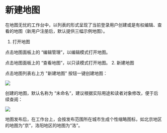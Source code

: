 # 新建地图

在地图无忧的工作台中，以列表的形式呈现了当前登录用户创建或是有权编辑、查看的地图（新用户注册后，默认提供三幅示例地图）。

1. 打开地图

 点击地图面板上的 “编辑管理”，以编辑模式打开地图。
 
 点击地图面板上的 “查看地图”，以只读模式打开地图。
2. 新建地图

 点击地图列表右上方 "新建地图" 按钮一键创建地图：

![](http://pic.dituwuyou.com/map%2Fpicture%2F11.7%2F2015-11-02_15-20-58.jpg)

创建的地图，默认名称为 “未命名“，建议根据实际用途和读者对象修改，便于后续查阅：

![](http://pic.dituwuyou.com/map%2Fpicture%2F11.7%2F2015-11-02_15-40-15.jpg)

地图发布后，在工作台上，会按发布范围所在城市生成个性缩略图标，如北京地区的地图为“京”，洛阳地区的地图为“洛”。